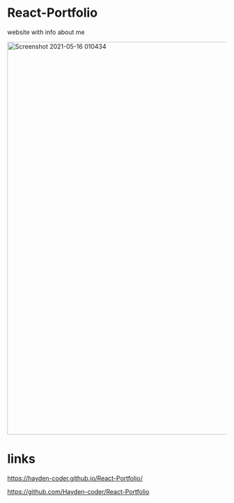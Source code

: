 # React-Portfolio

website with info about me 

<img width="903" alt="Screenshot 2021-05-16 010434" src="https://user-images.githubusercontent.com/74078719/118390213-c22e9080-b5e2-11eb-957e-af22c58bb1f7.png">

# links

https://hayden-coder.github.io/React-Portfolio/

https://github.com/Hayden-coder/React-Portfolio
